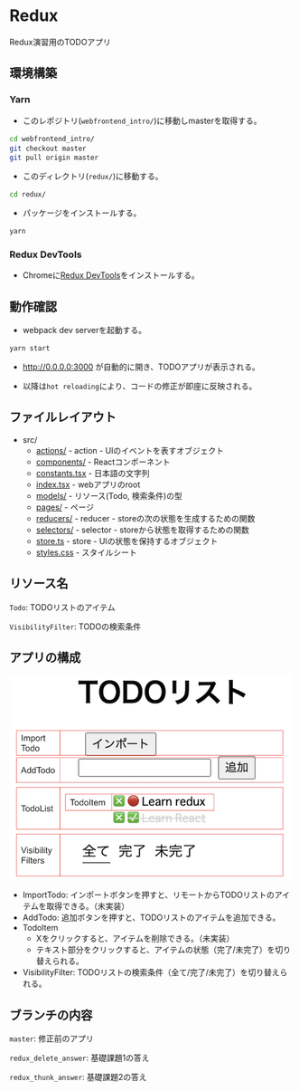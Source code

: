 # Redux

Redux演習用のTODOアプリ

## 環境構築

### Yarn

- このレポジトリ(`webfrontend_intro/`)に移動しmasterを取得する。
```sh
cd webfrontend_intro/
git checkout master
git pull origin master
```

- このディレクトリ(`redux/`)に移動する。
```sh
cd redux/
```

- パッケージをインストールする。
```sh
yarn
```

### Redux DevTools

- Chromeに[Redux DevTools](https://chrome.google.com/webstore/detail/redux-devtools/lmhkpmbekcpmknklioeibfkpmmfibljd?hl=en)をインストールする。

## 動作確認

- webpack dev serverを起動する。
```sh
yarn start
```

- http://0.0.0.0:3000 が自動的に開き、TODOアプリが表示される。

- 以降は`hot reloading`により、コードの修正が即座に反映される。

## ファイルレイアウト

- src/
  - [actions/](./src/actions/) - action - UIのイベントを表すオブジェクト
  - [components/](./src/components/) - Reactコンポーネント
  - [constants.tsx](./src/constants.tsx) - 日本語の文字列
  - [index.tsx](./src/index.tsx) - webアプリのroot
  - [models/](./src/models/) - リソース(Todo, 検索条件)の型
  - [pages/](./src/pages/) - ページ
  - [reducers/](./src/reducers/) - reducer - storeの次の状態を生成するための関数
  - [selectors/](./src/selectors/) - selector - storeから状態を取得するための関数
  - [store.ts](./src/store.ts) - store - UIの状態を保持するオブジェクト
  - [styles.css](./src/styles.css) - スタイルシート

## リソース名

`Todo`: TODOリストのアイテム

`VisibilityFilter`: TODOの検索条件

## アプリの構成

![](./react_components.png)

- ImportTodo: インポートボタンを押すと、リモートからTODOリストのアイテムを取得できる。（未実装）
- AddTodo: 追加ボタンを押すと、TODOリストのアイテムを追加できる。
- TodoItem
  - Xをクリックすると、アイテムを削除できる。（未実装）
  - テキスト部分をクリックすると、アイテムの状態（完了/未完了）を切り替えられる。
- VisibilityFilter: TODOリストの検索条件（全て/完了/未完了）を切り替えられる。

## ブランチの内容

`master`: 修正前のアプリ

`redux_delete_answer`: 基礎課題1の答え

`redux_thunk_answer`: 基礎課題2の答え
